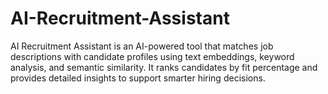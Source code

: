 # AI-Recruitment-Assistant
AI Recruitment Assistant is an AI-powered tool that matches job descriptions with candidate profiles using text embeddings, keyword analysis, and semantic similarity. It ranks candidates by fit percentage and provides detailed insights to support smarter hiring decisions.
